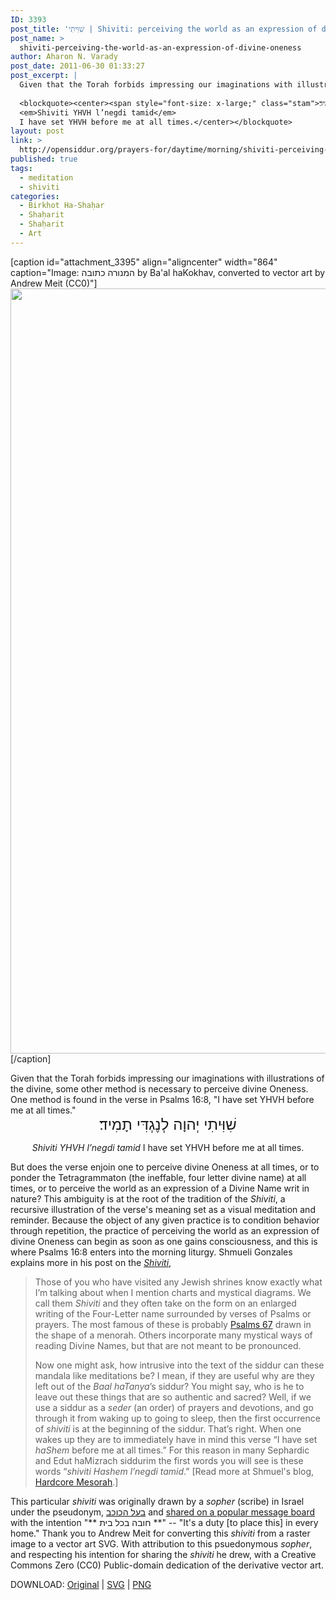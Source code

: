 ```yaml
---
ID: 3393
post_title: 'שִׁוִּיתִי | Shiviti: perceiving the world as an expression of divine Oneness'
post_name: >
  shiviti-perceiving-the-world-as-an-expression-of-divine-oneness
author: Aharon N. Varady
post_date: 2011-06-30 01:33:27
post_excerpt: |
  Given that the Torah forbids impressing our imaginations with illustrations of the divine, some other method is necessary to perceive divine Oneness. One method is found in the verse in Psalms 16:8, "I have set YHVH before me at all times."
  
  <blockquote><center><span style="font-size: x-large;" class="stam">שִׁוִּיתִי יְהוָה לְנֶגְדִּי תָמִיד׃</span>
  <em>Shiviti YHVH l’negdi tamid</em>
  I have set YHVH before me at all times.</center></blockquote>
layout: post
link: >
  http://opensiddur.org/prayers-for/daytime/morning/shiviti-perceiving-the-world-as-an-expression-of-divine-oneness/
published: true
tags:
  - meditation
  - shiviti
categories:
  - Birkhot Ha-Shaḥar
  - Shaḥarit
  - Shaḥarit
  - Art
---
```

[caption id="attachment_3395" align="aligncenter" width="864" caption="Image: המנורה כתובה by Ba&#39;al haKokhav, converted to vector art by Andrew Meit (CC0)"]<a href="http://opensiddur.org/wp-content/uploads/2011/06/Sheviti-by-Baal-haKokhav-converted-to-vector-art-by-Andrew-Meit.svg_.png"><img class="size-full wp-image-3395" title="המנורה כתובה by Ba'al haKokhav (Shiviti converted to vector art by Andrew Meit).svg" src="http://opensiddur.org/wp-content/uploads/2011/06/Sheviti-by-Baal-haKokhav-converted-to-vector-art-by-Andrew-Meit.svg_.png" alt="" width="864" height="1224" /></a>[/caption]

<div class="english">
Given that the Torah forbids impressing our imaginations with illustrations of the divine, some other method is necessary to perceive divine Oneness. One method is found in the verse in Psalms 16:8, "I have set YHVH before me at all times." 
</div>

<center><span style="font-size: x-large;" class="scribe">שִׁוִּיתִי יְהוָה לְנֶגְדִּי תָמִיד׃</span>

<em>Shiviti YHVH l’negdi tamid</em>
I have set YHVH before me at all times.</center>

<div class="english">
But does the verse enjoin one to perceive divine Oneness at all times, or to ponder the Tetragrammaton (the ineffable, four letter divine name) at all times, or to perceive the world as an expression of a Divine Name writ in nature? This ambiguity is at the root of the tradition of the <em>Shiviti</em>, a recursive illustration of the verse's meaning set as a visual meditation and reminder. Because the object of any given practice is to condition behavior through repetition, the practice of perceiving the world as an expression of divine Oneness can begin as soon as one gains consciousness, and this is where Psalms 16:8 enters into the morning liturgy. Shmueli Gonzales explains more in his post on the <a href="https://hardcoremesorah.wordpress.com/2011/05/18/sheviti-hashem-the-unspoken-declaration/"><em>Shiviti</em></a>,

<blockquote>Those of you who have visited any Jewish shrines know exactly what I’m talking about when I mention charts and mystical diagrams. We call them <em>Shiviti</em> and they often take on the form on an enlarged writing of the Four-Letter name surrounded by verses of Psalms or prayers. The most famous of these is probably <a href="http://hardcoremesorah.wordpress.com/2011/04/28/sefirat-haomer-the-kavanah-of-psalm-67/">Psalms 67</a> drawn in the shape of a menorah. Others incorporate many mystical ways of reading Divine Names, but that are not meant to be pronounced. 

Now one might ask, how intrusive into the text of the siddur can these mandala like meditations be? I mean, if they are useful why are they left out of the <em>Baal haTanya</em>’s siddur? You might say, who is he to leave out these things that are so authentic and sacred? Well, if we use a siddur as a <em>seder</em> (an order) of prayers and devotions, and go through it from waking up to going to sleep, then the first occurrence of <em>shiviti</em> is at the beginning of the siddur. That’s right. When one wakes up they are to immediately have in mind this verse “I have set <em>haShem</em> before me at all times.” For this reason in many Sephardic and Edut haMizrach siddurim the first words you will see is these words “<em>shiviti Hashem l’negdi tamid</em>.” [Read more at Shmuel's blog, <a href="https://hardcoremesorah.wordpress.com/2011/05/18/sheviti-hashem-the-unspoken-declaration/">Hardcore Mesorah</a>.]</blockquote>

This particular <em>shiviti</em> was originally drawn by a <em>sopher</em> (scribe) in Israel under the pseudonym, <a href="http://cafe.themarker.com/user/190191/">בעל הכוכב</a> and <a href="http://cafe.themarker.com/image/659040/">shared on a popular message board</a> with the intention "** חובה בכל בית **" -- "It's a duty [to place this] in every home."  Thank you to Andrew Meit for converting this <em>shiviti</em> from a raster image to a vector art SVG.  With attribution to this psuedonymous <em>sopher</em>, and respecting his intention for sharing the <em>shiviti</em> he drew, with a Creative Commons Zero (CC0) Public-domain dedication of the derivative vector art.

DOWNLOAD: <a href="http://cafe.themarker.com/image/659040/">Original</a> | <a href="http://opensiddur.org/wp-content/uploads/2011/06/Sheviti-by-Baal-haKokhav-converted-to-vector-art-by-Andrew-Meit.svg">SVG</a> | <a href="http://opensiddur.org/wp-content/uploads/2011/06/Sheviti-by-Baal-haKokhav-converted-to-vector-art-by-Andrew-Meit.svg_.png">PNG</a>
</div>